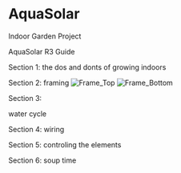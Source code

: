 # AquaSolar
Indoor Garden Project

AquaSolar R3 Guide

Section 1:
the dos and donts of growing indoors

Section 2:
framing
![Frame_Top](https://user-images.githubusercontent.com/103396632/184584879-b0a1cf4f-7bb2-423d-8ef7-9ffcb3a8230b.png)
![Frame_Bottom](https://user-images.githubusercontent.com/103396632/184585551-39cfa531-c1c8-47b0-a66d-3df1aae50e21.png)

Section 3:

water cycle

Section 4:
wiring

Section 5:
controling the elements

Section 6:
soup time
